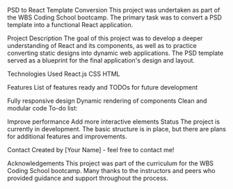 PSD to React Template Conversion
This project was undertaken as part of the WBS Coding School bootcamp. The primary task was to convert a PSD template into a functional React application.

Project Description
The goal of this project was to develop a deeper understanding of React and its components, as well as to practice converting static designs into dynamic web applications. The PSD template served as a blueprint for the final application's design and layout.

Technologies Used
React.js
CSS
HTML

Features
List of features ready and TODOs for future development

Fully responsive design
Dynamic rendering of components
Clean and modular code
To-do list:

Improve performance
Add more interactive elements
Status
The project is currently in development. The basic structure is in place, but there are plans for additional features and improvements.

Contact
Created by [Your Name] - feel free to contact me!

Acknowledgements
This project was part of the curriculum for the WBS Coding School bootcamp. Many thanks to the instructors and peers who provided guidance and support throughout the process.
